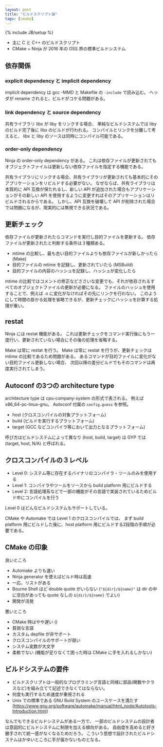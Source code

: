 ```yaml
---
layout: post
title: "ビルドスクリプト論"
tags: [cmake]
---
```

{% include JB/setup %}

* 主に C と C++ のビルドスクリプト
* CMake + Ninja が 2016 年の OSS 界の標準ビルドシステム

## 依存関係

### explicit dependency と implicit dependency

implicit dependency は gcc -MMD と Makefile の `-include` で読み込む。
ヘッダが rename されると、ビルドがコケる問題がある。

### link dependency と source dependency

共有ライブラリ libx が liby をリンクする場合、
単純なビルドシステムでは liby のビルド完了後に libx のビルドが行われる。
コンパイルとリンクを分離して考えると、
libx と liby のソースは同時にコンパイル可能である。

### order-only dependency

Ninja の order-only dependency がある。
これは依存ファイルが更新されてもオブジェクトファイルは更新しない依存ファイルを指定する機能である。

共有ライブラリにリンクする場合、共有ライブラリが更新されても基本的にそのアプリケーションをリビルドする必要がない。
なぜならば、共有ライブラリは本質的に API 互換が保たれるし、新しい API が追加された場合もアプリケーションがその新しい API を使用するように変更すればそのアプリケーションはリビルドされるからである。
しかし、API 互換を破壊して API が削除された場合では問題になるが、現実的には無視できる状況である。

## 更新チェック

依存ファイルが更新されたらコマンドを実行し目的ファイルを更新する。
依存ファイルが更新されたと判断する条件は３種類ある。

* mtime の比較し、最も古い目的ファイルよりも依存ファイルが新しかったら (Make)
* 目的ファイルの mtime を記録し、更新されていたら (MSBuild)
* 目的ファイルの内容のハッシュを記録し、ハッシュが変化したら

mtime の比較ではコメントの修正などささいな変更でも、それが依存されるすべてのオブジェクトファイルの更新が必要になる。
ファイルのハッシュを使用することで、例えば .o に変化がなければその先にリンクを行わない。
このようにして時間の掛かる処理を省略できるが、更新チェックにハッシュを計算する処理が重い。

## restat

Ninja には restat 機能がある。
これは更新チェックをコマンド実行後にもう一度行い、更新されていない場合にその後の処理を省略する。

Make は常に restat を行う。
Make は常に restat を行うが、更新チェックは mtime の比較であるため問題がある。
あるコマンドが目的ファイルに変化がない目的ファイル更新しない場合、
次回以降の差分ビルドでもそのコマンドは再度実行されてしまう。


## Autoconf の3つの architecture type

architecture type は cpu-company-system の形式で表される。
例えば x86_64-pc-linux-gnu。
Autoconf 付属の `config.guess` を参照。

* host (クロスコンパイルの対象プラットフォーム)
* build (ビルドを実行するプラットフォーム)
* target (GCC などコンパイラ等において出力となるプラットフォーム)

呼び方はビルドシステムによって異なり (host, build, target) は GYP では (target, host, N/A) と呼ばれる。


## クロスコンパイルの３レベル

* Level 0: システム等に存在するバイナリのコンパイラ・ツールのみを使用する
* Level 1: コンパイラやツールをソースから build platform 用にビルドする
* Level 2: 言語処理系などで一部の機能がその言語で実装されているためビルド中にコンパイルを行う

Level 0 はどんなビルドシステムもサポートしている。

CMake や Automake では Level 1 のクロスコンパイルでは、
まず build platform 用にビルドした後に、host platform 用にビルドする2段階の手順が必要である。


## CMake の印象

良いところ

* Automake よりも速い
* Ninja generator を使えばビルド時は高速
* 一応、リストがある
* Bourne Shell ほど double quote がいらない (`"${dir}/${name}"` は dir の中に空白があっても quote なしの `${dir}/${name}` でよい)
* 開発が活発

悪いところ

* CMake 時はやや遅い ()
* 貧弱な言語
* カスタム depfile が非サポート
* クロスコンパイルのサポートが弱い
* システム変数が大文字
* 柔軟でない (機能が足りなくて困った時は CMake に手を入れるしかない)

## ビルドシステムの要件

* ビルドスクリプトは一般的なプログラミング言語と同様に部品(関数やクラスなど)を組み立てて記述できなくてはならない。
* 何度も実行するため速度が重視される
* Unix での標準である GNU Build System のユースケースを満たす (https://www.gnu.org/software/automake/manual/html_node/Autotools-Introduction.html)

なんでもできるビルドシステムがある一方で、
一部のビルドシステムの設計者は意図的にビルドシステムに制限を加える傾向がある。
自由度を高めると好き勝手されて統一感がなくなるためだろう。
こういう思想で設計されたビルドシステムはかゆいところに手が届かないものとなる。

